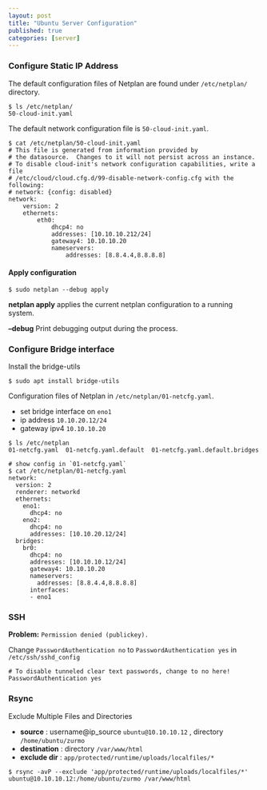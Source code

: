 ```yaml
---
layout: post
title: "Ubuntu Server Configuration"
published: true
categories: [server]
---
```


### Configure Static IP Address
The default configuration files of Netplan are found under `/etc/netplan/` directory.
```shell
$ ls /etc/netplan/
50-cloud-init.yaml
```
The default network configuration file is `50-cloud-init.yaml`.

```shell
$ cat /etc/netplan/50-cloud-init.yaml
# This file is generated from information provided by
# the datasource.  Changes to it will not persist across an instance.
# To disable cloud-init's network configuration capabilities, write a file
# /etc/cloud/cloud.cfg.d/99-disable-network-config.cfg with the following:
# network: {config: disabled}
network:
    version: 2
    ethernets:
        eth0:
            dhcp4: no
            addresses: [10.10.10.212/24]
            gateway4: 10.10.10.20
            nameservers:
                addresses: [8.8.4.4,8.8.8.8]
```

#### Apply configuration
```shell
$ sudo netplan --debug apply
```
**netplan apply** applies the current netplan configuration to a running system.

**–debug** Print debugging output during the process.

### Configure Bridge interface
Install the bridge-utils
```shell
$ sudo apt install bridge-utils
```

Configuration files of Netplan in `/etc/netplan/01-netcfg.yaml`.
* set bridge interface on `eno1`
* ip address `10.10.20.12/24`
* gateway ipv4 `10.10.10.20`

```shell
$ ls /etc/netplan
01-netcfg.yaml  01-netcfg.yaml.default  01-netcfg.yaml.default.bridges

# show config in `01-netcfg.yaml`
$ cat /etc/netplan/01-netcfg.yaml
network:
  version: 2
  renderer: networkd
  ethernets:
    eno1:
      dhcp4: no
    eno2:
      dhcp4: no
      addresses: [10.10.20.12/24]
  bridges:
    br0:
      dhcp4: no        
      addresses: [10.10.10.12/24]
      gateway4: 10.10.10.20
      nameservers:
        addresses: [8.8.4.4,8.8.8.8]
      interfaces:
      - eno1
```

### SSH
**Problem:** `Permission denied (publickey).`

Change `PasswordAuthentication no` to `PasswordAuthentication yes` in `/etc/ssh/sshd_config`

```
# To disable tunneled clear text passwords, change to no here!
PasswordAuthentication yes
```

### Rsync
Exclude Multiple Files and Directories
* **source** : username@ip_source `ubuntu@10.10.10.12` , directory `/home/ubuntu/zurmo`
* **destination** : directory `/var/www/html`
* **exclude dir** : `app/protected/runtime/uploads/localfiles/*`

```shell
$ rsync -avP --exclude 'app/protected/runtime/uploads/localfiles/*'  ubuntu@10.10.10.12:/home/ubuntu/zurmo /var/www/html
```

